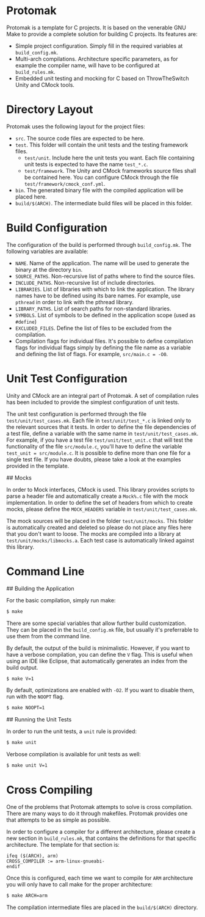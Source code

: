 # Protomak

Protomak is a template for C projects. It is based on the venerable GNU Make to provide a complete 
solution for building C projects. Its features are:

 * Simple project configuration. Simply fill in the required variables at `build_config.mk`.
 * Multi-arch compilations. Architecture specific parameters, as for example the compiler name, 
 will have to be configured at `build_rules.mk`.
 * Embedded unit testing and mocking for C based on ThrowTheSwitch Unity and CMock tools.
 
# Directory Layout

Protomak uses the following layout for the project files:

 * `src`. The source code files are expected to be here.
 * `test`. This folder will contain the unit tests and the testing framework files.
   * `test/unit`. Include here the unit tests you want. Each file containing unit tests is expected to have the name `test_*.c`.
   * `test/framework`. The Unity and CMock frameworks source files shall be contained here. You can configure CMock through the 
     file `test/framework/cmock_conf.yml`.
 * `bin`. The generated binary file with the compiled application will be placed here.
 * `build/$(ARCH)`. The intermediate build files will be placed in this folder.

# Build Configuration

The configuration of the build is performed through `build_config.mk`. The following variables are available:

 * `NAME`. Name of the application. The name will be used to generate the binary at the directory `bin`.
 * `SOURCE_PATHS`. Non-recursive list of paths where to find the source files.
 * `INCLUDE_PATHS`. Non-recursive list of include directories.
 * `LIBRARIES`. List of libraries with which to link the application. The library names have to be defined using its bare names. For example, use `pthread` in order to link with the pthread library.
 * `LIBRARY_PATHS`. List of search paths for non-standard libraries.
 * `SYMBOLS`. List of symbols to be defined in the application scope (used as `#define`)
 * `EXCLUDED_FILES`. Define the list of files to be excluded from the compilation.
 * Compilation flags for individual files. It's possible to define compilation flags for individual flags simply by defining the file name as a variable and defining the list of flags. For example, `src/main.c = -O0`. 
 
# Unit Test Configuration

Unity and CMock are an integral part of Protomak. A set of compilation rules has been included to provide the simplest configuration of unit tests. 

The unit test configuration is performed through the file `test/unit/test_cases.mk`. Each file in `test/unit/test_*.c` is linked only to the relevant sources that it tests. In order to define the file dependencies of a test file, define a variable with the same name in `test/unit/test_cases.mk`. For example, if you have a test file `test/unit/test_unit.c` that will test the functionality of the file `src/module.c`, you'll have to define the variable `test_unit = src/module.c`. It is possible to define more than one file for a single test file. If you have doubts, please take a look at the examples provided in the template.

## Mocks

In order to Mock interfaces, CMock is used. This library provides scripts to parse a header file and automatically create a `Mock%.c` file with the mock implementation. In order to define the set of headers from which to create mocks, please define the `MOCK_HEADERS` variable in `test/unit/test_cases.mk`.

The mock sources will be placed in the folder `test/unit/mocks`. This folder is automatically created and deleted so please do not place any files here that you don't want to loose. The mocks are compiled into a library at `test/unit/mocks/libmocks.a`. Each test case is automatically linked against this library.
 
# Command Line

## Building the Application

For the basic compilation, simply run make:
```bash
$ make
```

There are some special variables that allow further build customization. They can be placed in the `build_config.mk` file, but usually it's preferrable to use them from the command line. 

By default, the output of the build is minimalistic. However, if you want to have a verbose compilation, you can define the `V` flag. This is useful when using an IDE like Eclipse, that automatically generates an index from the build output. 

```bash
$ make V=1
```

By default, optimizations are enabled with `-O2`. If you want to disable them, run with the `NOOPT` flag.

```bash
$ make NOOPT=1
```

## Running the Unit Tests

In order to run the unit tests, a `unit` rule is provided:  

```bash
$ make unit
```

Verbose compilation is available for unit tests as well:

```bash
$ make unit V=1
```

# Cross Compiling

One of the problems that Protomak attempts to solve is cross compilation. There are many ways to do it through makefiles. Protomak provides one that attempts to be as simple as possible.

In order to configure a compiler for a different architecture, please create a new section in `build_rules.mk`, that contains the definitions for that specific architecture. The template for that section is:

```make
ifeq ($(ARCH), arm)
CROSS_COMPILER := arm-linux-gnueabi-
endif
```

Once this is configured, each time we want to compile for `ARM` architecture you will only have to call make for the proper architecture:

```bash
$ make ARCH=arm
```

The compilation intermediate files are placed in the `build/$(ARCH)` directory.

